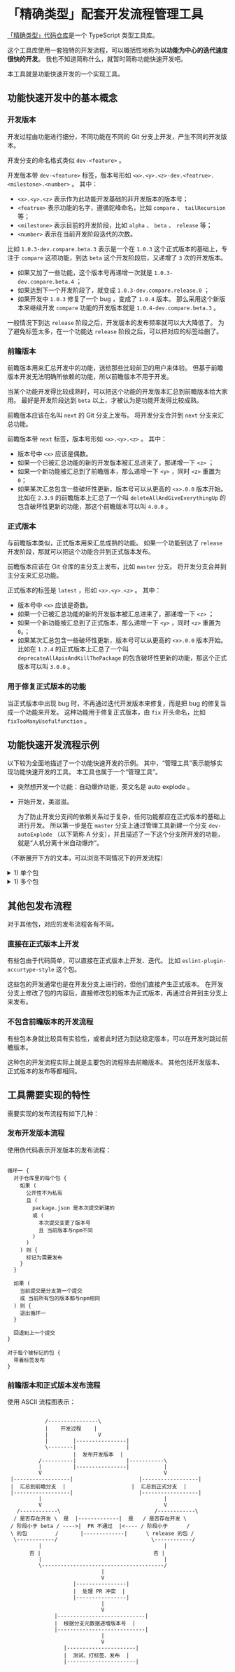 # 「精确类型」配套开发流程管理工具

[「精确类型」代码仓库](https://github.com/accurtype/accurtype)是一个 TypeScript 类型工具库。

这个工具库使用一套独特的开发流程，可以概括性地称为**以功能为中心的迭代速度很快的开发**。
我也不知道简称什么，就暂时简称功能快速开发吧。

本工具就是功能快速开发的一个实现工具。

## 功能快速开发中的基本概念

### 开发版本

开发过程由功能进行细分，不同功能在不同的 Git 分支上开发，产生不同的开发版本。

开发分支的命名格式类似 `dev-<feature>` 。

开发版本带 `dev-<feature>` 标签，版本号形如 `<x>.<y>.<z>-dev.<featrue>.<milestone>.<number>` 。
其中：

- `<x>.<y>.<z>` 表示作为此功能开发基础的非开发版本的版本号；
- `<featrue>` 表示功能的名字，遵循驼峰命名，比如 `compare` 、 `tailRecursion` 等；
- `<milestone>` 表示目前的开发阶段，比如 `alpha` 、 `beta` 、 `release` 等；
- `<number>` 表示在当前开发阶段迭代的次数。

比如 `1.0.3-dev.compare.beta.3` 表示是一个在 `1.0.3` 这个正式版本的基础上，专注于 `compare` 这项功能，到达 `beta` 这个开发阶段后，又递增了 `3` 次的开发版本。

- 如果又加了一些功能，这个版本号再递增一次就是 `1.0.3-dev.compare.beta.4` ；
- 如果达到下一个开发阶段了，就变成 `1.0.3-dev.compare.release.0` ；
- 如果开发中 `1.0.3` 修复了一个 bug ，变成了 `1.0.4` 版本。
  那么采用这个新版本来继续开发 `compare` 功能的开发版本就是 `1.0.4-dev.compare.beta.3` 。

一般情况下到达 `release` 阶段之后，开发版本的发布频率就可以大大降低了。
为了避免标签太多，在一个功能达 `release` 阶段之后，可以把对应的标签给删了。

### 前瞻版本

前瞻版本用来汇总开发中的功能，送给那些比较前卫的用户来体验。
但基于前瞻版本开发无法明确所依赖的功能，所以前瞻版本不用于开发。

当某个功能开发得比较成熟时，可以把这个功能的开发版本汇总到前瞻版本给大家用。
最好是开发阶段达到 `beta` 以上，才被认为是功能开发得比较成熟。

前瞻版本应该在名叫 `next` 的 Git 分支上发布。
将开发分支合并到 `next` 分支来汇总功能。

前瞻版本带 `next` 标签，版本号形如 `<x>.<y>.<z>` 。
其中：

- 版本号中 `<x>` 应该是偶数。
- 如果一个已被汇总功能的新的开发版本被汇总进来了，那递增一下 `<z>` ；
- 如果一个新功能被汇总到了前瞻版本，那么递增一下 `<y>` ，同时 `<z>` 重置为 `0`；
- 如果某次汇总包含一些破坏性更新，版本号可以从更高的 `<x>.0.0` 版本开始。
  比如在 `2.3.9` 的前瞻版本上汇总了一个叫 `deleteAllAndGiveEverythingUp` 的包含破坏性更新的功能，那这个前瞻版本可以叫 `4.0.0` 。

### 正式版本

与前瞻版本类似，正式版本用来汇总成熟的功能。
如果一个功能到达了 `release` 开发阶段，那就可以把这个功能合并到正式版本发布。

前瞻版本应该在 Git 仓库的主分支上发布，比如 `master` 分支。
将开发分支合并到主分支来汇总功能。

正式版本的标签是 `latest` ，形如 `<x>.<y>.<z>` 。
其中：

- 版本号中 `<x>` 应该是奇数。
- 如果一个已被汇总功能的新的开发版本被汇总进来了，那递增一下 `<z>` ；
- 如果一个新功能被汇总到了正式版本，那么递增一下 `<y>` ，同时 `<z>` 重置为 `0`。；
- 如果某次汇总包含一些破坏性更新，版本号可以从更高的 `<x>.0.0` 版本开始。
  比如在 `1.2.4` 的正式版本上汇总了一个叫 `deprecateAllApisAndKillThePackage` 的包含破坏性更新的功能，那这个正式版本可以叫 `3.0.0` 。

### 用于修复正式版本的功能

当正式版本中出现 bug 时，不再通过迭代开发版本来修复，而是把 bug 的修复当成一个功能来开发。
这种功能用于修复正式版本，由 `fix` 开头命名，比如 `fixTooManyUsefulfunction` 。

## 功能快速开发流程示例

以下较为全面地描述了一个功能快速开发的示例。
其中，“管理工具”表示能够实现功能快速开发的工具。
本工具也属于一个“管理工具”。

- 突然想开发一个功能：自动爆炸功能，英文名是 auto explode 。

- 开始开发，美滋滋。

  为了防止开发分支间的依赖关系过于复杂，任何功能都应在正式版本的基础上进行开发。
  所以第一步是在 `master` 分支上通过管理工具新建一个分支 `dev-autoExplode` （以下简称 A 分支），并且描述了一下这个分支所开发的功能，就是“人机分离十米自动爆炸”。

（不断展开下方的文本，可以浏览不同情况下的开发流程）

<details><summary>1) 单个包</summary>

- 在仓库中 `bomb` 包的 `3.2.4` 正式版本的基础上进行开发。
  开发的第一次提交是将版本号改为 `bomb@3.2.4-dev.autoExplode.alpha.0` 。

- 提交了几次，比如添加了爆炸函数。

- 感觉自己可以了，修改版本号——这次提交产生了一个开发版本 `bomb@3.2.4-dev.autoExplode.alpha.1` ，被管理工具自动发布。

<details><summary>2) 单分支</summary>

- 继续上述开发流程，开发版本不断递增。

- 开发到某一阶段，可能恰好这时正式版本 `bomb@3.3.0` 发布了。

  为了防止开发完成后 PR 出现代码合并问题，最好是在新的正式版本出现后立马切换到这个版本来继续开发。
  这样子即使这个版本和当前的代码有合并问题，也能在当下清楚地知道是新版的什么功能导致的。

  通过管理工具，基于 Git 的 `rebase` 命令把 `3.3.0` 版本引入 A 分支。
  引入完成后，管理工具将包版本号修正为 `bomb@3.3.0-dev.autoExplode.xxx.x` 。

- 不断地开发后，到达了 `bomb@3.3.0-dev.autoExplode.beta.0` 版本。

  推送到远程后，通过 GitHub PR 功能合并到 `next` 分支。
  管理工具验证 A 分支的 `bomb` 包确实已经达到了 `beta` 开发阶段及以上，允许合并分支。
  分支合并完后，管理工具为 `next` 分支上 `bomb` 包的次版本号递增一次，自动发布。

- 不断地开发后，到达了 `bomb@3.3.0-dev.autoExplode.release.0` 版本。

  推送到远程后，通过 GitHub PR 功能合并到 `master` 分支。
  管理工具验证 A 分支的 `bomb` 包确实已经达到了 `release` 开发阶段及以上，允许合并分支。
  分支合并完后，管理工具为 `master` 分支上 `bomb` 包的次版本号递增一次，自动发布。
  由于我们已经描述过功能，便可以用我们的描述来生成“Change Log”——“本次更新了：人机分离十米自动爆炸功能”。

  管理工具删除 npm 上的 `dev-autoExplode` 标签——这意味着这个功能基本开发完成，基本不再有大更新了。

</details><!-- 2) 单分支 -->

<details><summary>2) 多分支</summary>

- 又开发了几下，发现“侦测人机分离”的功能比较复杂，于是打算把这个功能单独列出来开发。
  于是通过管理工具在 `master` 的分支上新建分支 `dev-detectHuman` （以下简称 B 分支），功能描述为“侦测人机分离”。

- 在这个分支上的开发和上面“单分支”开发时的情况一模一样。
  如果这个分支又有需要单列出来的功能，那么就像 A 分支新建 B 分支一样再继续新建一个分支。

  ——多分支和单分支开发的差别主要不体现在新建的 B 这个分支上，而是体现在 A 对 B 分支的依赖关系上。

<details><summary>3) 无依赖关系</summary>

- 假如侦测人机分离功能比较简单，两秒钟就把 `release` 版本开发出来了，那立马就可以把 B 分支合并到正式版本上。
  之后 A 分支引入新鲜出炉的包含侦测人机分离功能的正式版本，就啥事也没有了，可以接着在 A 分支上开发自动爆炸功能。

</details><!-- 3) 无依赖关系 -->

<details><summary>3) 有依赖关系</summary>

- 假如侦测功能有点复杂，一时半会没法合并到正式版本上，那可以开发到一定程度之后让自动爆炸功能先用着，凑合一下。

  通过管理工具把 B 合并到 A 分支，并递增开发版本号，进行记录：A 分支依赖于 B 分支。

- 如果在 A 分支——也就是自动爆炸功能——开发完之前，B 分支——侦测人机分离功能——就开发完并合并到正式版本中，并且 A 分支引入了合并了 B 分支的正式版本，那么 A 和 B 分支间的依赖关系记录就可以被删除了。

- 如果侦测人机分离功能实在是有点复杂，以至于自动爆炸功能都达到 `beta` 开发阶段，侦测功能依然在 `alpha` 阶段，那么自动爆炸功能所在的 A 分支就受到了依赖关系的限制。

  由于依赖于一个未达到 `beta` 阶段及以上的 B 分支，就算 A 分支已经达到了 `release.9999` 版本，也不可以把 A 分支合并到前瞻版本。
  同样的，如果 B 分支低于 `release` 阶段，那么不论 A 分支是什么阶段，都不可以合并到正式版本中。

  这种依赖限制具有传递性。
  如果 B 分支又依赖 C 分支、C 分支又依赖 D 分支，那么 B、C、D 中只要有一个分支没有达到合并要求，A 分支就不可以合并。

</details><!-- 3) 有依赖关系 -->

-----

</details><!-- 2) 多分支 -->

-----

</details><!-- 1) 单个包 -->

<details> <summary>1) 多个包</summary>

- 以仓库中好多个包，比如 `bomb@3.2.4` 和 `detect@5.3.2` ，为基础进行开发。

  开发的第一次提交是将接下来要进行更改的包的版本改为 `-dev.<feature>.alpha.0` ——在此之后，任何一个包在有变更之前都要先改版本号为开发版本。
  这是为了保证管理工具能够清晰地辨别哪些包被修改了，而哪些没有。
  同时管理工具也应该具备寻找并修复那些被修改但忘记改版本号的包的能力。

<details><summary>2) 单分支</summary>

- 开发，仓库里各个包的开发版本不断递增。
  可能递增的速度不一样，这是正常的。

- 当某一个包的正式版更新后，来一次合并。

  这里和单个包没什么区别。

- 当分支的某些包到达足够合并的开发阶段后，可以对 `next` 或 `master` 分支进行一次 PR 。

  管理工具要能找到哪些包可以被合并，而哪些包不能合并。
  再只将那些可合并的包的代码的更改合并到 `next` 或 `master` 分支。

  根据技术上的实现难度，寻找哪些包可以合并而哪些不能，可以分为两个等级：
  1. 一刀切：

     看分支依赖链上的分支是否所有包都到达指定阶段：
     若有任意被依赖的分支并不是所有包都到达指定阶段，则本分支所有包都不合并；
     否则，再看分支内有没有未到达指定开发阶段的包：
     若有，则所有包都不合并；
     若无，则所有包都可以合并。
  2. 根据包间的依赖关系进行分析：

     建立每个包的依赖树：
     首先根据 `package.json` 找到这个包在同一分支内所依赖的处于开发状态的包；
     再根据依赖分支链中上一层分支里这个包是否是开发版本来断定这个包是否依赖于上一层分支的自己。
     就这么不断往下构建依赖树，直到找不到其他依赖为止就算构建完成。
     若树上有任意版本未达到开发状态，则这个包不能被合并。

</details><!-- 2) 单分支 -->

-----

</details><!-- 1) 多个包 -->

## 其他包发布流程

对于其他包，对应的发布流程各有不同。

### 直接在正式版本上开发

有些包由于代码简单，可以直接在正式版本上开发、迭代。
比如 `eslint-plugin-accurtype-style` 这个包。

这些包的开发通常也是在开发分支上进行的，但他们直接产生正式版本。
在开发分支上修改了包的内容后，直接修改包的版本为正式版本，再通过合并到主分支上来发布。

### 不包含前瞻版本的开发流程

有些包本身就比较具有实验性，或者此时还为到达稳定版本，可以在开发时跳过前瞻版本。

这种包的开发流程实际上就是主要包的流程除去前瞻版本。
其他包括开发版本、正式版本的发布等都相同。

## 工具需要实现的特性

需要实现的发布流程有如下几种：

### 发布开发版本流程

使用伪代码表示开发版本的发布流程：

```text

循环一 {
  对于仓库里的每个包 {
    如果 (
      公开性不为私有
      且 (
        package.json 是本次提交新建的
        或 (
          本次提交变更了版本号
          且 当前版本与npm不同
        )
      )
    ) 则 {
      标记为需要发布
    }
  }

  如果 (
    当前提交是分支第一个提交
    或 当前所有包的版本都与npm相同
  ) 则 {
    退出循环一
  }

  回退到上一个提交
}

对于每个被标记的包 {
  带着标签发布
}
```

### 前瞻版本和正式版本发布流程

使用 ASCII 流程图表示：

```text

            /----------------\
            |    开发过程    |
            |                V
            |        |----------------|
            \--------|                |
                     |  发布开发版本  |
          /----------|                |-----------\
          |          |----------------|           |
          V                                       V
 |------------------|                     |------------------|
 |  汇总到前瞻分支  |                     |  汇总到正式分支  |
 |------------------|                     |------------------|
          |                                       |
          V                                       V
   /------------\                              /------------\
  / 是否存在开发 \  是  |-------------|  是   / 是否存在开发 \
 / 阶段小于 beta / ---->|  PR 不通过  |<---- / 阶段小于      /
 \ 的包         /       |-------------|      \ release 的包 /
  \------------/                              \------------/
          |                                       |
       否 |                                    否 |
          |                                       |
          \---------------------------------------/
                              |
                              V
                     |----------------|
                     |  处理 PR 冲突  |
                     |----------------|
                              |
                              V
               |----------------------------|
               |  根据分支元数据递增版本号  |
               |----------------------------|
                              |
                              V
                  |----------------------|
                  |  测试、打标签、发布  |
                  |----------------------|
```
